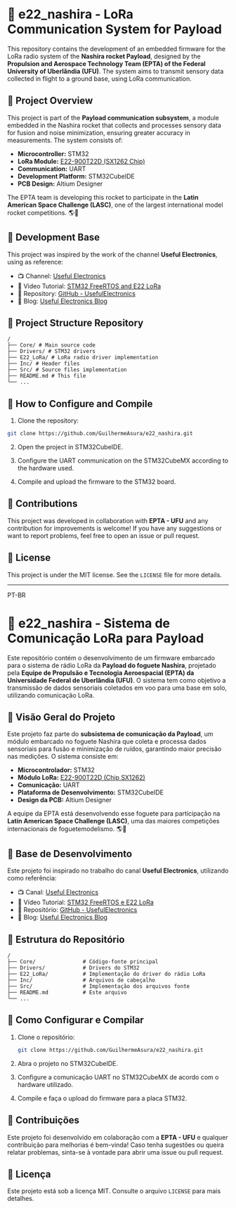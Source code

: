 # 🚀 e22_nashira - LoRa Communication System for Payload

This repository contains the development of an embedded firmware for the LoRa radio system of the **Nashira rocket Payload**, designed by the **Propulsion and Aerospace Technology Team (EPTA) of the Federal University of Uberlândia (UFU)**. The system aims to transmit sensory data collected in flight to a ground base, using LoRa communication.

## 📡 Project Overview

This project is part of the **Payload communication subsystem**, a module embedded in the Nashira rocket that collects and processes sensory data for fusion and noise minimization, ensuring greater accuracy in measurements. The system consists of:

- **Microcontroller:** STM32
- **LoRa Module:** [E22-900T22D (SX1262 Chip)](https://www.cdebyte.com/products/E22-900T22D)
- **Communication:** UART
- **Development Platform:** STM32CubeIDE
- **PCB Design:** Altium Designer

The EPTA team is developing this rocket to participate in the **Latin American Space Challenge (LASC)**, one of the largest international model rocket competitions. 🌎🚀

## 🔗 Development Base

This project was inspired by the work of the channel **Useful Electronics**, using as reference:
- 📺 Channel: [Useful Electronics](https://www.youtube.com/@usefulelectronics)
- 🎥 Video Tutorial: [STM32 FreeRTOS and E22 LoRa](https://www.youtube.com/watch?v=fPgSf5HOfO8&t=1s)
- 📂 Repository: [GitHub - UsefulElectronics](https://github.com/UsefulElectronics/stm32-freertos-e22-lora)
- 📖 Blog: [Useful Electronics Blog](https://www.usefulelectronics.net/)

## 📁 Project Structure Repository

```
/
├── Core/ # Main source code
├── Drivers/ # STM32 drivers
├── E22_LoRa/ # LoRa radio driver implementation
├── Inc/ # Header files
├── Src/ # Source files implementation
├── README.md # This file
└── ...
```

## 🚀 How to Configure and Compile

1. Clone the repository:
```bash
git clone https://github.com/GuilhermeAsura/e22_nashira.git
```

2. Open the project in STM32CubeIDE.

3. Configure the UART communication on the STM32CubeMX according to the hardware used.

4. Compile and upload the firmware to the STM32 board.

## 🤝 Contributions

This project was developed in collaboration with **EPTA - UFU** and any contribution for improvements is welcome! If you have any suggestions or want to report problems, feel free to open an issue or pull request.

## 📜 License

This project is under the MIT license. See the `LICENSE` file for more details.    

---

PT-BR
# 🚀 e22_nashira - Sistema de Comunicação LoRa para Payload

Este repositório contém o desenvolvimento de um firmware embarcado para o sistema de rádio LoRa da **Payload do foguete Nashira**, projetado pela **Equipe de Propulsão e Tecnologia Aeroespacial (EPTA) da Universidade Federal de Uberlândia (UFU)**. O sistema tem como objetivo a transmissão de dados sensoriais coletados em voo para uma base em solo, utilizando comunicação LoRa.

## 📡 Visão Geral do Projeto

Este projeto faz parte do **subsistema de comunicação da Payload**, um módulo embarcado no foguete Nashira que coleta e processa dados sensoriais para fusão e minimização de ruídos, garantindo maior precisão nas medições. O sistema consiste em:

- **Microcontrolador:** STM32
- **Módulo LoRa:** [E22-900T22D (Chip SX1262)](https://www.cdebyte.com/products/E22-900T22D)
- **Comunicação:** UART
- **Plataforma de Desenvolvimento:** STM32CubeIDE
- **Design da PCB:** Altium Designer

A equipe da EPTA está desenvolvendo esse foguete para participação na **Latin American Space Challenge (LASC)**, uma das maiores competições internacionais de foguetemodelismo. 🌎🚀

## 🔗 Base de Desenvolvimento

Este projeto foi inspirado no trabalho do canal **Useful Electronics**, utilizando como referência:
- 📺 Canal: [Useful Electronics](https://www.youtube.com/@usefulelectronics)
- 🎥 Vídeo Tutorial: [STM32 FreeRTOS e E22 LoRa](https://www.youtube.com/watch?v=fPgSf5HOfO8&t=1s)
- 📂 Repositório: [GitHub - UsefulElectronics](https://github.com/UsefulElectronics/stm32-freertos-e22-lora)
- 📖 Blog: [Useful Electronics Blog](https://www.usefulelectronics.net/)

## 📁 Estrutura do Repositório

```
/
├── Core/               # Código-fonte principal
├── Drivers/            # Drivers do STM32
├── E22_LoRa/           # Implementação do driver do rádio LoRa
├── Inc/                # Arquivos de cabeçalho
├── Src/                # Implementação dos arquivos fonte
├── README.md           # Este arquivo
└── ...
```

## 🚀 Como Configurar e Compilar

1. Clone o repositório:
   ```bash
   git clone https://github.com/GuilhermeAsura/e22_nashira.git
   ```

2. Abra o projeto no STM32CubeIDE.

3. Configure a comunicação UART no STM32CubeMX de acordo com o hardware utilizado.

4. Compile e faça o upload do firmware para a placa STM32.

## 🤝 Contribuições

Este projeto foi desenvolvido em colaboração com a **EPTA - UFU** e qualquer contribuição para melhorias é bem-vinda! Caso tenha sugestões ou queira relatar problemas, sinta-se à vontade para abrir uma issue ou pull request.

## 📜 Licença

Este projeto está sob a licença MIT. Consulte o arquivo `LICENSE` para mais detalhes.

